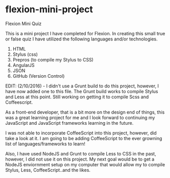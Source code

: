 # flexion-mini-project
Flexion Mini Quiz

This is a mini project I have completed for Flexion. In creating this small true or false quiz I have utilized the following languages 
and/or technologies.

1. HTML
2. Stylus (css)
3. Prepros (to compile my Stylus to CSS)
4. AngularJS
5. JSON
6. GitHub (Version Control)

EDIT: (2/10/2016) - I didn't use a Grunt build to do this project, however, I have now added one to this file. The Grunt build works to compile Stylus and Less at this point. Still working on getting it to compile Scss and Coffeescript.

As a front-end developer, that is a bit more on the design end of things, this was a great learning project for me and I look forward to
continuing my JavaScript and JavaScript frameworks learning in the future.

I was not able to incorporate CoffeeScript into this project, however, did take a look at it. I am going to be adding CoffeeScript to the ever growning list of languages/frameworks to learn!

Also, I have used NodeJS and Grunt to compile Less to CSS in the past, however, I did not use it on this project. My next goal would be to get a NodeJS enviornment setup on my computer that would allow my to compile Stylus, Less, CoffeeScript..and the likes.

